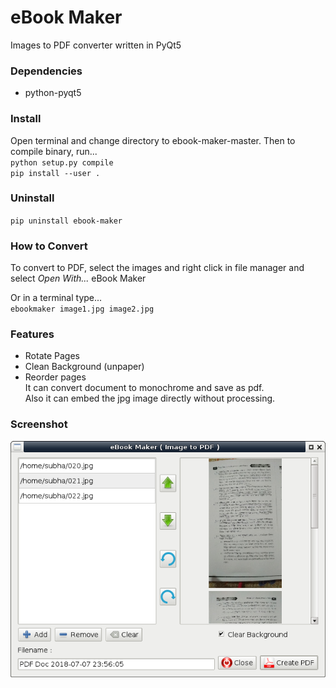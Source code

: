 # eBook Maker
Images to PDF converter written in PyQt5  

### Dependencies
 * python-pyqt5  


### Install
Open terminal and change directory to ebook-maker-master. Then to compile binary, run...  
`python setup.py compile`  
`pip install --user .`  

### Uninstall
`pip uninstall ebook-maker`  

### How to Convert
To convert to PDF, select the images and right click in file manager and select _Open With..._ eBook Maker  

Or in a terminal type...  
`ebookmaker image1.jpg image2.jpg`  

### Features
 * Rotate Pages  
 * Clean Background (unpaper)  
 * Reorder pages  
It can convert document to monochrome and save as pdf.  
Also it can embed the jpg image directly without processing.  
### Screenshot
![Screenshot](files/Screenshot.png)